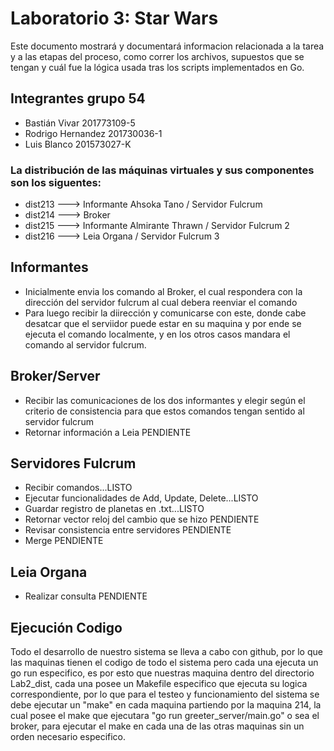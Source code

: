 ﻿# Laboratorio 3: Star Wars

Este documento mostrará y documentará informacion relacionada a la tarea y a las etapas del proceso, como correr los archivos, supuestos que se tengan y cuál fue la lógica usada tras los scripts implementados en Go.

## Integrantes grupo 54
- Bastián Vivar 201773109-5
- Rodrigo Hernandez 201730036-1
- Luis Blanco 201573027-K

### La distribución de las máquinas virtuales y sus componentes son los siguentes:
- dist213 ---> Informante Ahsoka Tano / Servidor Fulcrum 
- dist214 ---> Broker
- dist215 ---> Informante Almirante Thrawn / Servidor Fulcrum 2
- dist216 ---> Leia Organa / Servidor Fulcrum 3
  
## Informantes
- Inicialmente envia los comando al Broker, el cual respondera con la dirección del servidor fulcrum al cual debera reenviar el comando 
- Para luego recibir la diirección y comunicarse con este, donde cabe desatcar que el serviidor puede estar en su maquina y por ende se ejecuta el comando localmente, y en los otros casos mandara el comando al servidor fulcrum.

## Broker/Server
- Recibir las comunicaciones de los dos informantes y elegir según el criterio de consistencia para que estos comandos tengan sentido al servidor fulcrum
- Retornar información a Leia PENDIENTE
  
## Servidores Fulcrum
- Recibir comandos...LISTO
- Ejecutar funcionalidades de Add, Update, Delete...LISTO
- Guardar registro de planetas en .txt...LISTO
- Retornar vector reloj del cambio que se hizo PENDIENTE
- Revisar consistencia entre servidores PENDIENTE
- Merge PENDIENTE

## Leia Organa
- Realizar consulta PENDIENTE

## Ejecución Codigo

Todo el desarrollo de nuestro sistema se lleva a cabo con github, por lo  que las maquinas tienen el codigo de todo el sistema pero cada una ejecuta un go run especifico, es por esto que nuestras maquina dentro del directorio Lab2_dist, cada una posee un Makefile especifico que ejecuta su logica correspondiente, por lo que para el testeo y funcionamiento del sistema se debe ejecutar un "make" en cada maquina partiendo por la maquina 214, la cual posee el make que ejecutara "go run greeter_server/main.go" o sea el broker, para ejecutar el make en cada una de las otras maquinas sin un orden necesario especifico.




